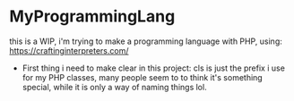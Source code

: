 # MyProgrammingLang
this is a WIP, i'm trying to make a programming language with PHP, using: https://craftinginterpreters.com/

- First thing i need to make clear in this project: cls is just the prefix i use for my PHP classes, many people seem to to think it's something special, while it is only a way of naming things lol.
